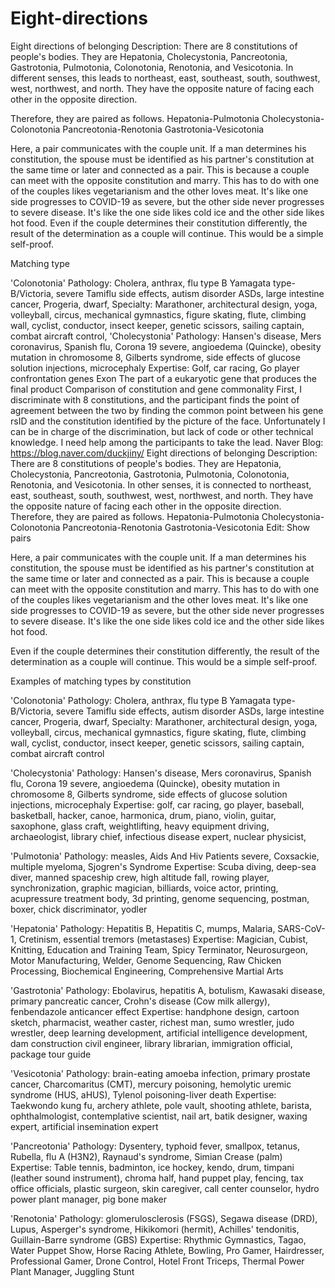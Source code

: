 # Eight-directions
Eight directions of belonging Description: There are 8 constitutions of people's bodies. They are Hepatonia, Cholecystonia, Pancreotonia, Gastrotonia, Pulmotonia, Colonotonia, Renotonia, and Vesicotonia. In different senses, this leads to northeast, east, southeast, south, southwest, west, northwest, and north. They have the opposite nature of facing each other in the opposite direction.

Therefore, they are paired as follows.
Hepatonia-Pulmotonia
Cholecystonia-Colonotonia
Pancreotonia-Renotonia
Gastrotonia-Vesicotonia

Here, a pair communicates with the couple unit. If a man determines his constitution, the spouse must be identified as his partner's constitution at the same time or later and connected as a pair. This is because a couple can meet with the opposite constitution and marry. This has to do with one of the couples likes vegetarianism and the other loves meat. It's like one side progresses to COVID-19 as severe, but the other side never progresses to severe disease. It's like the one side likes cold ice and the other side likes hot food. Even if the couple determines their constitution differently, the result of the determination as a couple will continue. This would be a simple self-proof.

Matching type

'Colonotonia'
Pathology: Cholera, anthrax, flu type B Yamagata type-B/Victoria, severe Tamiflu side effects, autism disorder ASDs, large intestine cancer, Progeria, dwarf,
Specialty: Marathoner, architectural design, yoga, volleyball, circus, mechanical gymnastics, figure skating, flute, climbing wall, cyclist, conductor, insect keeper, genetic scissors, sailing captain, combat aircraft control,
'Cholecystonia'
Pathology: Hansen's disease, Mers coronavirus, Spanish flu, Corona 19 severe, angioedema (Quincke), obesity mutation in chromosome 8, Gilberts syndrome, side effects of glucose solution injections, microcephaly
Expertise: Golf, car racing, Go player confrontation genes
Exon
The part of a eukaryotic gene that produces the final product
Comparison of constitution and gene commonality
First, I discriminate with 8 constitutions, and the participant finds the point of agreement between the two by finding the common point between his gene rsID and the constitution identified by the picture of the face.
Unfortunately I can be in charge of the discrimination, but lack of code or other technical knowledge. I need help among the participants to take the lead.
Naver Blog: https://blog.naver.com/duckjiny/
Eight directions of belonging
Description: There are 8 constitutions of people's bodies. They are Hepatonia, Cholecystonia, Pancreotonia, Gastrotonia, Pulmotonia, Colonotonia, Renotonia, and Vesicotonia. In other senses, it is connected to northeast, east, southeast, south, southwest, west, northwest, and north. They have the opposite nature of facing each other in the opposite direction.
Therefore, they are paired as follows.
Hepatonia-Pulmotonia
Cholecystonia-Colonotonia
Pancreotonia-Renotonia
Gastrotonia-Vesicotonia
Edit: Show pairs

Here, a pair communicates with the couple unit. If a man determines his constitution, the spouse must be identified as his partner's constitution at the same time or later and connected as a pair. This is because a couple can meet with the opposite constitution and marry. This has to do with one of the couples likes vegetarianism and the other loves meat. It's like one side progresses to COVID-19 as severe, but the other side never progresses to severe disease. It's like the one side likes cold ice and the other side likes hot food.

Even if the couple determines their constitution differently, the result of the determination as a couple will continue. This would be a simple self-proof.

Examples of matching types by constitution

'Colonotonia'
Pathology: Cholera, anthrax, flu type B Yamagata type-B/Victoria, severe Tamiflu side effects, autism disorder ASDs, large intestine cancer, Progeria, dwarf,
Specialty: Marathoner, architectural design, yoga, volleyball, circus, mechanical gymnastics, figure skating, flute, climbing wall, cyclist, conductor, insect keeper, genetic scissors, sailing captain, combat aircraft control

'Cholecystonia'
Pathology: Hansen's disease, Mers coronavirus, Spanish flu, Corona 19 severe, angioedema (Quincke), obesity mutation in chromosome 8, Gilberts syndrome, side effects of glucose solution injections, microcephaly
Expertise: golf, car racing, go player, baseball, basketball, hacker, canoe, harmonica, drum, piano, violin, guitar, saxophone, glass craft, weightlifting, heavy equipment driving, archaeologist, library chief, infectious disease expert, nuclear physicist,


'Pulmotonia'
Pathology: measles, Aids And Hiv Patients severe, Coxsackie, multiple myeloma, Sjogren's Syndrome
Expertise: Scuba diving, deep-sea diver, manned spaceship crew, high altitude fall, rowing player, synchronization, graphic magician, billiards, voice actor, printing, acupressure treatment body, 3d printing, genome sequencing, postman, boxer, chick discriminator, yodler

'Hepatonia'
Pathology: Hepatitis B, Hepatitis C, mumps, Malaria, SARS-CoV-1, Cretinism, essential tremors (metastases)
Expertise: Magician, Cubist, Knitting, Education and Training Team, Spicy Terminator, Neurosurgeon, Motor Manufacturing, Welder, Genome Sequencing, Raw Chicken Processing, Biochemical Engineering, Comprehensive Martial Arts


'Gastrotonia'
Pathology: Ebolavirus, hepatitis A, botulism, Kawasaki disease, primary pancreatic cancer, Crohn's disease (Cow milk allergy), fenbendazole anticancer effect
Expertise: handphone design, cartoon sketch, pharmacist, weather caster, richest man, sumo wrestler, judo wrestler, deep learning development, artificial intelligence development, dam construction civil engineer, library librarian, immigration official, package tour guide

'Vesicotonia' 
Pathology: brain-eating amoeba infection, primary prostate cancer, Charcomaritus (CMT), mercury poisoning, hemolytic uremic syndrome (HUS, aHUS), Tylenol poisoning-liver death
Expertise: Taekwondo kung fu, archery athlete, pole vault, shooting athlete, barista, ophthalmologist, contemplative scientist, nail art, batik designer, waxing expert, artificial insemination expert


'Pancreotonia'
Pathology: Dysentery, typhoid fever, smallpox, tetanus, Rubella, flu A (H3N2), Raynaud's syndrome, Simian Crease (palm)
Expertise: Table tennis, badminton, ice hockey, kendo, drum, timpani (leather sound instrument), chroma half, hand puppet play, fencing, tax office officials, plastic surgeon, skin caregiver, call center counselor, hydro power plant manager, pig bone maker

'Renotonia'
Pathology: glomerulosclerosis (FSGS), Segawa disease (DRD), Lupus, Asperger's syndrome, Hikikomori (hermit), Achilles' tendonitis, Guillain-Barre syndrome (GBS)
Expertise: Rhythmic Gymnastics, Tagao, Water Puppet Show, Horse Racing Athlete, Bowling, Pro Gamer, Hairdresser, Professional Gamer, Drone Control, Hotel Front Triceps, Thermal Power Plant Manager, Juggling Stunt
